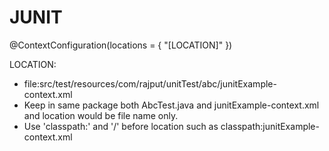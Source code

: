 JUNIT
=====


@ContextConfiguration(locations = { "[LOCATION]" })

LOCATION:
  * file:src/test/resources/com/rajput/unitTest/abc/junitExample-context.xml
  * Keep in same package both AbcTest.java and junitExample-context.xml and location would be file name only.
  * Use 'classpath:' and '/' before location such as classpath:junitExample-context.xml
